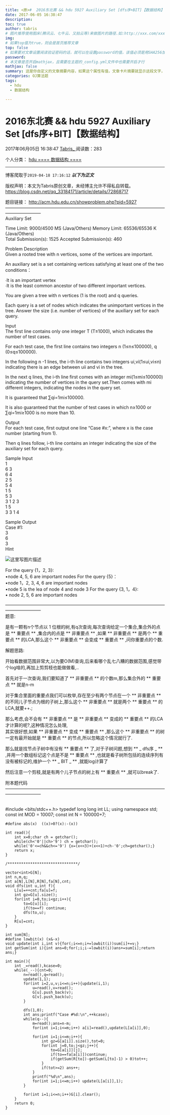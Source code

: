 ```yaml
---
title: <原>#  2016东北赛 && hdu 5927 Auxiliary Set [dfs序+BIT]【数据结构】
date: 2017-06-05 16:38:47
description:
toc: true
author: tabris
# 图片推荐使用图床(腾讯云、七牛云、又拍云等)来做图片的路径.如:http://xxx.com/xxx.jpg
img: 
# 如果top值为true，则会是首页推荐文章
top: false
# 如果要对文章设置阅读验证密码的话，就可以在设置password的值，该值必须是用SHA256加密后的密码，防止被他人识破
password: 
# 本文章是否开启mathjax，且需要在主题的_config.yml文件中也需要开启才行
mathjax: false
summary: 这是你自定义的文章摘要内容，如果这个属性有值，文章卡片摘要就显示这段文字，否则程序会自动截取文章的部分内容作为摘要
categories: OJ算法题
tags:
  - hdu
  - 数据结构

---
```





#  2016东北赛 && hdu 5927 Auxiliary Set [dfs序+BIT]【数据结构】

2017年06月05日 16:38:47  [ Tabris_ ](https://me.csdn.net/qq_33184171) 阅读数：283

个人分类：  [ hdu ](https://blog.csdn.net/qq_33184171/article/category/6117382) [
==== 数据结构 ==== ](https://blog.csdn.net/qq_33184171/article/category/6362428)

---
 博客爬取于`2019-04-18 17:16:12`
***以下为正文***

版权声明：本文为Tabris原创文章，未经博主允许不得私自转载。
https://blog.csdn.net/qq_33184171/article/details/72868717

题目链接： [ http://acm.hdu.edu.cn/showproblem.php?pid=5927
](http://acm.hdu.edu.cn/showproblem.php?pid=5927)  
————————————————————————————————————————————  
Auxiliary Set

Time Limit: 9000/4500 MS (Java/Others) Memory Limit: 65536/65536 K
(Java/Others)  
Total Submission(s): 1525 Accepted Submission(s): 460

Problem Description  
Given a rooted tree with n vertices, some of the vertices are important.

An auxiliary set is a set containing vertices satisfying at least one of the
two conditions：

∙It is an important vertex  
∙It is the least common ancestor of two different important vertices.

You are given a tree with n vertices (1 is the root) and q queries.

Each query is a set of nodes which indicates the unimportant vertices in the
tree. Answer the size (i.e. number of vertices) of the auxiliary set for each
query.

Input  
The first line contains only one integer T (T≤1000), which indicates the
number of test cases.

For each test case, the first line contains two integers n (1≤n≤100000), q
(0≤q≤100000).

In the following n -1 lines, the i-th line contains two integers
ui,vi(1≤ui,vi≤n) indicating there is an edge between uii and vi in the tree.

In the next q lines, the i-th line first comes with an integer mi(1≤mi≤100000)
indicating the number of vertices in the query set.Then comes with mi
different integers, indicating the nodes in the query set.

It is guaranteed that ∑qi=1mi≤100000.

It is also guaranteed that the number of test cases in which n≥1000 or
∑qi=1mi≥1000 is no more than 10.

Output  
For each test case, first output one line “Case #x:”, where x is the case
number (starting from 1).

Then q lines follow, i-th line contains an integer indicating the size of the
auxiliary set for each query.

Sample Input  
1  
6 3  
6 4  
2 5  
5 4  
1 5  
5 3  
3 1 2 3  
1 5  
3 3 1 4

Sample Output  
Case #1:  
3  
6  
3  
Hint

![这里写图片描述](http://acm.hdu.edu.cn/data/images/C729-1006-1.jpg)

For the query {1，2, 3}:  
•node 4, 5, 6 are important nodes For the query {5}：  
•node 1，2, 3, 4, 6 are important nodes  
•node 5 is the lea of node 4 and node 3 For the query {3, 1，4}:  
• node 2, 5, 6 are important nodes

————————————————————————————————————————————  
题意:

是有一颗有n个节点以  1  位根的树,有q次查询,每次查询给定一个集合,集合外的点是 ** 重要点 ** ,集合内的点是 ** 非重要点 ** ,如果
** 非重要点 ** 是两个 ** 重要点 ** 的LCA,那么这个 ** 非重要点 ** 会变成 ** 重要点 ** ,问你重要点的个数.

解题思路:

开始看数据范围非常大,以为要O(M)查询,后来看哪个乱七八糟的数据范围,感觉带个log啥的,再加上剪剪枝也能做做看,..

首先对于一次查询,我们要知道了 ** 非重要点 ** 的个数m,那么集合外的 ** 重要点 ** 就是n-m

对于集合里面的重要点我们可以枚举,存在至少有两个节点在一个 ** 非重要点 ** 的不同儿子节点为根的子树上,那么这个 ** 非重要点 ** 就是两个 **
重要点 ** 的LCA,就要++.;

那么考虑,会不会有 ** 非重要点 ** 是 ** 非重要点 ** 变成的 ** 重要点 ** 的LCA才计算的呢?,这种情况怎么处理,  
其实很好想,如果 ** 非重要点 ** 变成 ** 重要点 ** ,那么这个 ** 非重要点 ** 的树一定有最开始就是 ** 重要点 **
的节点,所以忽略这个情况就行了.

那么就是找节点子树中有没有 ** 重要点 ** 了,对于子树问题,想到 ** _ dfs序 _ ** ,并用一个数组标记这个点是不是 ** 重要点 **
,也就是看子树所包括的连续序列有没有被标记的,维护一个 ** _ BIT _ ** ,就能log计算了

然后注意一个剪枝,就是有两个儿子节点的树上有 ** 重要点 ** ,就可以break了.

附本题代码  
————————————————————————————————————————————


​    
    #include <bits/stdc++.h>
    typedef long long int LL;
    using namespace std;
    const int MOD = 10007;
    const int N   = 100000+7;
    
    #define abs(x)  ((x)>0?(x):-(x))
    
    int read(){
        int x=0;char ch = getchar();
        while(ch<'0'||ch>'9') ch = getchar();
        while('0'<=ch&&ch<='9') {x=(x<<3)+(x<<1)+ch-'0';ch=getchar();}
        return x;
    }
    
    /*******************************/
    
    vector<int>G[N];
    int n,m,q;
    int a[N],L[N],R[N],fa[N],cnt;
    void dfs(int u,int f){
        L[u]=++cnt;fa[u]=f;
        int gz=G[u].size();
        for(int i=0,to;i<gz;i++){
            to=G[u][i];
            if(to==f) continue;
            dfs(to,u);
        }
        R[u]=cnt;
    }
    
    int sum[N];
    #define lowbit(x) (x&-x)
    void update(int i,int v){for(;i<=n;i+=lowbit(i))sum[i]+=v;}
    int getSum(int i){int ans=0;for(;i;i-=lowbit(i))ans+=sum[i];return ans;}
    
    int main(){
        int _=read(),kcase=0;
        while(_--){cnt=0;
            n=read(),q=read();
            update(1,1);
            for(int i=2,u,v;i<=n;i++){update(i,1);
                u=read(),v=read();
                G[u].push_back(v);
                G[v].push_back(u);
            }
    
            dfs(1,0);
            int ans;printf("Case #%d:\n",++kcase);
            while(q--){
                m=read();ans=n-m;
                for(int i=1;i<=m;i++) a[i]=read(),update(L[a[i]],0);
    
                for(int i=1;i<=m;i++){
                    int gz=G[a[i]].size(),tot=0;
                    for(int j=0,to;j<gz;j++){
                        to=G[a[i]][j];
                        if(to==fa[a[i]])continue;
                        if(getSum(R[to])-getSum(L[to]-1) > 0)tot++;
                    }
                    if(tot>=2) ans++;
                }
                printf("%d\n",ans);
                for(int i=1;i<=m;i++) update(L[a[i]],1);
            }
    
            for(int i=1;i<=n;i++)G[i].clear();
        }
        return 0;
    }

